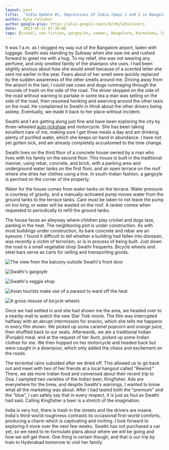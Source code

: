 ```yaml
---
layout: post
title:  "India Update #1, Impressions of India (days 1 and 2 in Bangalore)"
author: Kyle Falconer
author-google-plus: https://plus.google.com/u/0/+KyleFalconer1
date:   2013-05-21 07:30:00
tags: [travel, non-fiction, gargoyles, summer, Bangalore, Karnataka, India]
---
```


It was 1 a.m. as I slogged my way out of the Bangalore airport, laden with luggage. Swathi was standing by Subway when she saw me and rushed forward to greet me with a hug. To my relief, she was not wearing any perfume, and only smelled faintly of the shampoo she uses. I had been slightly anxious about how she would smell because of a scented letter she sent me earlier in the year. Fears about of her smell were quickly replaced by the sudden awareness of the other smells around me. Driving away from the airport in the taxi, I could see cows and dogs rummaging through the mounds of trash on the side of the road. The driver stopped on the side of the road without warning to partake in some tea a man was selling on the side of the road, then resumed honking and swerving around the other taxis on the road. He complained to Swathi in Hindi about the other drivers being asleep. Eventually, we made it back to her place without incident.

Swathi and I are getting along just fine and have been exploring the city by three-wheeled [auto rickshaw][1] and motorcycle. She has been taking excellent care of me, making sure I get three meals a day and am drinking plenty of purified water, which she keeps on hand in abundance. I have not yet gotten sick, and am already completely accustomed to the time change.

Swathi lives on the third floor of a concrete house owned by a man who lives with his family on the second floor. This house is built in the traditional manner, using rebar, concrete, and brick, with a parking area and underground water tanks on the first floor, and an open terrace on the roof where she dries her clothes using a line. In south-Indian fashion, a gargoyle is perched on the corner of the property.

Water for the house comes from water tanks on the terrace. Water pressure is courtesy of gravity, and a manually-activated pump moves water from the ground tanks to the terrace tanks. Care must be taken to not leave the pump on too long, or water will be wasted on the roof. A tanker comes when requested to periodically to refill the ground tanks.

The house faces an alleyway where children play cricket and dogs laze, panting in the heat. The neighboring plot is under construction. As with most buildings under construction, its bare concrete and rebar are an eyesore. I found it difficult to tell whether a building had fallen into disrepair, was recently a victim of terrorism, or is in process of being built. Just down the road is a small vegetable shop Swathi frequents. Bicycle wheels and steel bars serve as carts for selling and transporting goods.

![The view from the balcony outside Swathi's front door][2]

![Swathi's gargoyle][3]

![Swathi's veggie shop][4]

![Asian tourists make use of a parasol to ward off the heat][5]

![A gross misuse of bicycle wheels][6]

Once we had settled in and she had shown me the area, we headed over to a nearby mall to watch the new Star Trek movie. The film was interrupted halfway with an abrupt intermission for snacks, which she tells me happens in every film shown. We picked up some caramel popcorn and orange juice, then shuffled back to our seats. Afterwards, we ate a traditional Indian (Punjabi) meal. and at the request of her Aunt, picked up some Indian clothes for me. We then hopped on her motorcycle and headed back but were caught in a downpour, which only added the chaos and excitement on the roads.

The torrential rains subsided after we dried off. This allowed us to go back out and meet with two of her friends at a local hangout called "Rewind." There, we ate more Indian food and conversed about their recent trip to Goa. I sampled two varieties of the Indian beer, Kingfisher. Ads are everywhere for the brew, and despite Swathi's warnings, I wanted to know what all the marketing was about. After I had tasted both the "premium" and the "blue", I can safely say that in every respect, it is just as foul as Swathi had said. Calling Kingfisher a beer is a stretch of the imagination.

India is very hot, there is trash in the streets and the drivers are insane. India's third-world roughness contrasts its occasional first-world comforts, producing a charm which is captivating and inviting. I look forward to exploring it more over the next few weeks. Swathi has not purchased a car yet, so we need to re-formulate plans about where we will be going and how we will get there. One thing is certain though, and that is our trip by train to Hyderabad tomorrow to visit her family.


[1]: http://topnews.in/files/Bajaj-Three-Wheeler.jpg
[2]: https://farm6.staticflickr.com/5018/13460646975_8c7d1226e3_z.jpg
[3]: https://farm8.staticflickr.com/7148/13461026484_84b30dfe65_z.jpg
[4]: https://farm8.staticflickr.com/7348/13460657425_1d5635e1b1_z.jpg
[5]: https://farm8.staticflickr.com/7369/13460769733_54a2a67171_z.jpg
[6]: https://farm8.staticflickr.com/7114/13461013374_8865edaeef_z.jpg